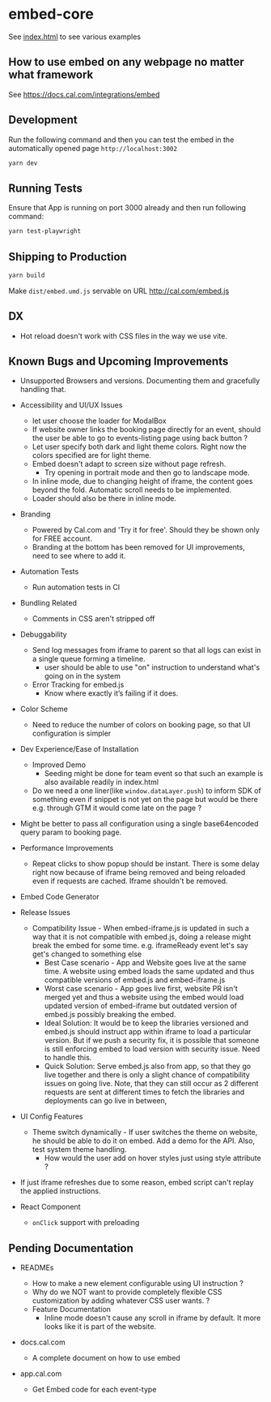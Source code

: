 # embed-core

See [index.html](index.html) to see various examples

## How to use embed on any webpage no matter what framework
See <https://docs.cal.com/integrations/embed>

## Development

Run the following command and then you can test the embed in the automatically opened page `http://localhost:3002`

```bash
yarn dev
```

## Running Tests

Ensure that App is running on port 3000 already and then run following command:

```bash
yarn test-playwright
```

## Shipping to Production

```bash
yarn build
```

Make `dist/embed.umd.js` servable on URL <http://cal.com/embed.js>

## DX

- Hot reload doesn't work with CSS files in the way we use vite.

## Known Bugs and Upcoming Improvements

- Unsupported Browsers and versions. Documenting them and gracefully handling that.

- Accessibility and UI/UX Issues
  - let user choose the loader for ModalBox
  - If website owner links the booking page directly for an event, should the user be able to go to events-listing page using back button ?
  - Let user specify both dark and light theme colors. Right now the colors specified are for light theme.
  - Embed doesn't adapt to screen size without page refresh.
    - Try opening in portrait mode and then go to landscape mode.
  - In inline mode, due to changing height of iframe, the content goes beyond the fold. Automatic scroll needs to be implemented.
  - Loader should also be there in inline mode.

- Branding
  - Powered by Cal.com and 'Try it for free'. Should they be shown only for FREE account.
  - Branding at the bottom has been removed for UI improvements, need to see where to add it.

- Automation Tests
  - Run automation tests in CI

- Bundling Related
  - Comments in CSS aren't stripped off

- Debuggability
  - Send log messages from iframe to parent so that all logs can exist in a single queue forming a timeline.
    - user should be able to use "on" instruction to understand what's going on in the system
  - Error Tracking for embed.js
    - Know where exactly it’s failing if it does.

- Color Scheme
  - Need to reduce the number of colors on booking page, so that UI configuration is simpler

- Dev Experience/Ease of Installation
  - Improved Demo
    - Seeding might be done for team event so that such an example is also available readily in index.html
  - Do we need a one liner(like `window.dataLayer.push`) to inform SDK of something even if snippet is not yet on the page but would be there e.g. through GTM it would come late on the page ?

- Might be better to pass all configuration using a single base64encoded query param to booking page.

- Performance Improvements
  - Repeat clicks to show popup should be instant. There is some delay right now because of iframe being removed and being reloaded even if requests are cached. Iframe shouldn't be removed.
  
- Embed Code Generator

- Release Issues
  - Compatibility Issue - When embed-iframe.js is updated in such a way that it is not compatible with embed.js, doing a release might break the embed for some time. e.g. iframeReady event let's say get's changed to something else
    - Best Case scenario - App and Website goes live at the same time. A website using embed loads the same updated and thus compatible versions of embed.js and embed-iframe.js
    - Worst case scenario - App goes live first, website PR isn't merged yet and thus a website using the embed would load updated version of embed-iframe but outdated version of embed.js possibly breaking the embed.
    - Ideal Solution: It would be to keep the libraries versioned and embed.js should instruct app within iframe to load a particular version. But if we push a security fix, it is possible that someone is still enforcing embed to load version with security issue. Need to handle this.
    - Quick Solution: Serve embed.js also from app, so that they go live together and there is only a slight chance of compatibility issues on going live. Note, that they can still occur as 2 different requests are sent at different times to fetch the libraries and deployments can go live in between,

- UI Config Features
  - Theme switch dynamically - If user switches the theme on website, he should be able to do it on embed. Add a demo for the API. Also, test system theme handling.
    - How would the user add on hover styles just using style attribute ?

- If just iframe refreshes due to some reason, embed script can't replay the applied instructions.

- React Component
  - `onClick` support with preloading



## Pending Documentation

- READMEs
  - How to make a new element configurable using UI instruction ?
  - Why do we NOT want to provide completely flexible CSS customization by adding whatever CSS user wants. ?
  - Feature Documentation
    - Inline mode doesn't cause any scroll in iframe by default. It more looks like it is part of the website.
- docs.cal.com
  - A complete document on how to use embed

- app.cal.com
  - Get Embed code for each event-type
